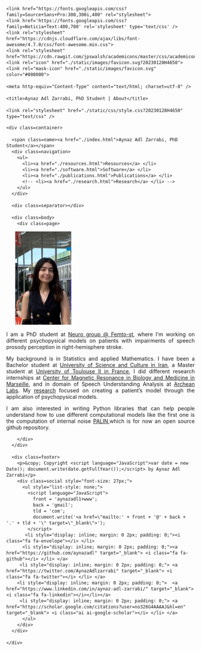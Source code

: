<html lang="en">
  <head>

    <link href="https://fonts.googleapis.com/css?family=Source+Sans+Pro:300,300i,400" rel="stylesheet">
    <link href='https://fonts.googleapis.com/css?family=Noticia+Text:400,700' rel='stylesheet' type='text/css' />
    <link rel="stylesheet" href="https://cdnjs.cloudflare.com/ajax/libs/font-awesome/4.7.0/css/font-awesome.min.css">
    <link rel="stylesheet" href="https://cdn.rawgit.com/jpswalsh/academicons/master/css/academicons.min.css">
    <link rel="icon" href="./static/images/favicon.svg?20230128H4650">
    <link rel="mask-icon" href="./static/images/favicon.svg" color="#000000">

    <meta http-equiv="Content-Type" content="text/html; charset=utf-8" />
    
    <title>Aynaz Adl Zarrabi, PhD Student | About</title>

    <link rel="stylesheet" href="./static/css/style.css?20230128H4650" type="text/css" />
  </head>

  <body>

    <div class=container>

      <span class=name><a href="./index.html">Aynaz Adl Zarrabi, PhD Student</a></span>
      <div class=navigation>
        <ul>
          <li><a href="./resources.html">Resources</a> </li>
          <li><a href="./software.html">Software</a> </li>
          <li><a href="./publications.html">Publications</a> </li>
          <!-- <li><a href="./research.html">Research</a> </li> -->
        </ul>
      </div>

      <div class=separator></div>

      <div class=body>
        <div class=page>

          

<img alt="Headshot" class="align-left" src="https://raw.githubusercontent.com/aynazadl/aynazadl.github.io/6c75cf3f810876e3b67c98f8227b37a08bf29256/DC9E3179-C345-40E9-8A0D-8CE0106DFA7B.JPG" style="width: 150px; padding: 0; margin: 0 24px" /> <br/>

<p style ="text-align:justify;">I am a PhD student at <a href="https://neuro-team-femto.github.io//">Neuro group @ Femto-st</a>, where I'm working on different psychopysical models on patients with impairments of speech prosody perception in right-hemisphere stroke.</p>

<p style ="text-align:justify;">My background is in Statistics and applied Mathematics. I have been a Bachelor student at <a href="http://usc.ac.ir/en">University of Science and Culture in Iran</a>, a Master student at <a href="https://mathsinfo.univ-tlse2.fr/plaquette-ismag">University of Toulouse II in France</a>, I did different research internships at <a href="https://crmbm.univ-amu.fr">Center for Magnetic Resonance in Biology and Medicine in Marseille</a>, and in domain of Speech Understanding Analysis at <a href="https://www.archean.tech/archean-labs-en.html">Archean Labs</a>. My <a href="./publications.html">research</a> focused on creating a patient’s model through the application of psychopysical models.</p>

<p style ="text-align:justify;">I am also interested in writing Python libraries that can help people understand how to use different computational models like the first one is the computation of internal noise <a href="https://github.com/neuro-team-femto/palin">PALIN</a>,which is for now an open source github repository.</p>
          

        </div>
      </div>

      <div class=footer>
        <p>&copy; Copyright <script language="JavaScript">var date = new Date(); document.write(date.getFullYear());</script> by Aynaz Adl Zarrabi</p>
        <div class=social style="font-size: 27px;">
          <ul style="list-style: none;">
            <script language="JavaScript">
              front = 'aynazadl1+www';
              back = 'gmail';
              tld = 'com';
              document.write('<a href=\"mailto:' + front + '@' + back + '.' + tld + '\" target=\"_blank\">');
            </script>
           <li style="display: inline; margin: 0 2px; padding: 0;"><i class="fa fa-envelope"></i> </li>
          <li style="display: inline; margin: 0 2px; padding: 0;"><a href="https://github.com/aynazadl" target="_blank"> <i class="fa fa-github"></i> </li> </a>
         <li style="display: inline; margin: 0 2px; padding: 0;"> <a href="https://twitter.com/AynazAdlzarrabi" target="_blank"> <i class="fa fa-twitter"></i> </li> </a>
        <li style="display: inline; margin: 0 2px; padding: 0;">  <a href="https://www.linkedin.com/in/aynaz-adl-zarrabi/" target="_blank"><i class="fa fa-linkedin"></i></li></a>
         <li style="display: inline; margin: 0 2px; padding: 0;"> <a href="https://scholar.google.com/citations?user=no326G4AAAAJ&hl=en" target="_blank"> <i class="ai ai-google-scholar"></i> </li> </a>
          </ul>
        </div>
      </div>

    </div>

  </body>
</html>
